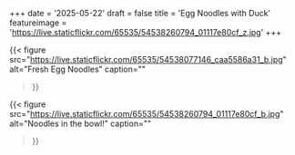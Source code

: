 +++
date = '2025-05-22'
draft = false
title = 'Egg Noodles with Duck'
featureimage = 'https://live.staticflickr.com/65535/54538260794_01117e80cf_z.jpg'
+++

{{< figure
  src="https://live.staticflickr.com/65535/54538077146_caa5586a31_b.jpg"
  alt="Fresh Egg Noodles"
  caption=""
>}}

{{< figure
  src="https://live.staticflickr.com/65535/54538260794_01117e80cf_b.jpg"
  alt="Noodles in the bowl!"
  caption=""
>}}
